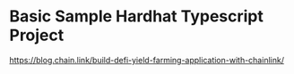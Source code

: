 # Basic Sample Hardhat Typescript Project

https://blog.chain.link/build-defi-yield-farming-application-with-chainlink/